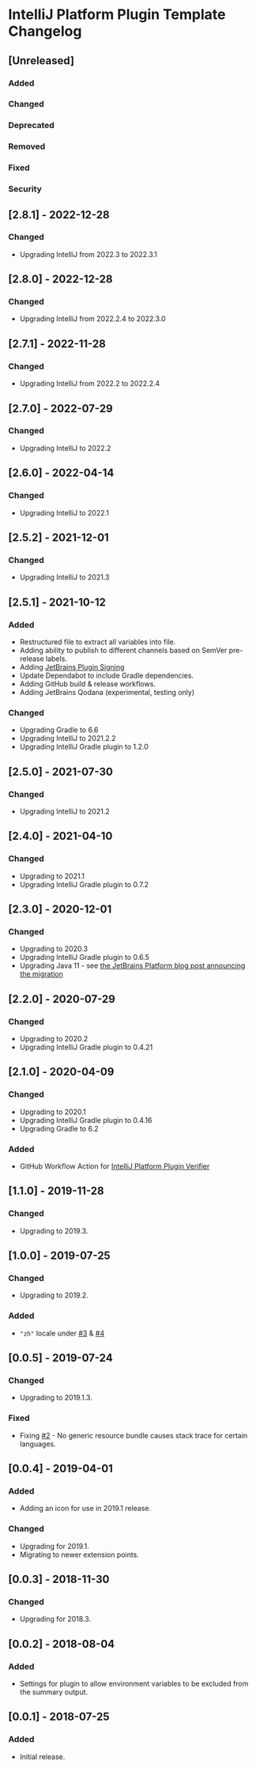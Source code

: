 <!-- Keep a Changelog guide -> https://keepachangelog.com -->

# IntelliJ Platform Plugin Template Changelog

## [Unreleased]
### Added

### Changed

### Deprecated

### Removed

### Fixed

### Security

## [2.8.1] - 2022-12-28
### Changed
- Upgrading IntelliJ from 2022.3 to 2022.3.1

## [2.8.0] - 2022-12-28
### Changed
- Upgrading IntelliJ from 2022.2.4 to 2022.3.0

## [2.7.1] - 2022-11-28
### Changed
- Upgrading IntelliJ from 2022.2 to 2022.2.4

## [2.7.0] - 2022-07-29
### Changed
- Upgrading IntelliJ to 2022.2

## [2.6.0] - 2022-04-14
### Changed
- Upgrading IntelliJ to 2022.1

## [2.5.2] - 2021-12-01
### Changed
- Upgrading IntelliJ to 2021.3

## [2.5.1] - 2021-10-12
### Added
- Restructured file to extract all variables into file.
- Adding ability to publish to different channels based on SemVer pre-release labels.
- Adding [JetBrains Plugin Signing](https://plugins.jetbrains.com/docs/intellij/plugin-signing.html)
- Update Dependabot to include Gradle dependencies.
- Adding GitHub build & release workflows.
- Adding JetBrains Qodana (experimental, testing only)

### Changed
- Upgrading Gradle to 6.6
- Upgrading IntelliJ to 2021.2.2
- Upgrading IntelliJ Gradle plugin to 1.2.0

## [2.5.0] - 2021-07-30
### Changed
- Upgrading IntelliJ to 2021.2

## [2.4.0] - 2021-04-10
### Changed
- Upgrading to 2021.1
- Upgrading IntelliJ Gradle plugin to 0.7.2

## [2.3.0] - 2020-12-01
### Changed
- Upgrading to 2020.3
- Upgrading IntelliJ Gradle plugin to 0.6.5
- Upgrading Java 11 - see [the JetBrains Platform blog post announcing the migration](https://blog.jetbrains.com/platform/2020/09/intellij-project-migrates-to-java-11/)

## [2.2.0] - 2020-07-29
### Changed
- Upgrading to 2020.2
- Upgrading IntelliJ Gradle plugin to 0.4.21

## [2.1.0] - 2020-04-09
### Changed
- Upgrading to 2020.1
- Upgrading IntelliJ Gradle plugin to 0.4.16
- Upgrading Gradle to 6.2

### Added
- GitHub Workflow Action for <a href="https://github.com/marketplace/actions/intellij-platform-plugin-verifier">IntelliJ Platform Plugin Verifier</a>

## [1.1.0] - 2019-11-28
### Changed
- Upgrading to 2019.3.

## [1.0.0] - 2019-07-25
### Changed
- Upgrading to 2019.2.

### Added
- `"zh"` locale under <a href="https://github.com/ChrisCarini/environment-variable-settings-summary-intellij-plugin/issues/3">#3</a> & <a href="https://github.com/ChrisCarini/environment-variable-settings-summary-intellij-plugin/pull/4">#4</a>

## [0.0.5] - 2019-07-24
### Changed
- Upgrading to 2019.1.3.

### Fixed
- Fixing <a href="https://github.com/ChrisCarini/environment-variable-settings-summary-intellij-plugin/issues/2">#2</a> - No generic resource bundle causes stack trace for certain languages.

## [0.0.4] - 2019-04-01
### Added
- Adding an icon for use in 2019.1 release.

### Changed
- Upgrading for 2019.1.
- Migrating to newer extension points.

## [0.0.3] - 2018-11-30
### Changed
- Upgrading for 2018.3.

## [0.0.2] - 2018-08-04
### Added
- Settings for plugin to allow environment variables to be excluded from the summary output.

## [0.0.1] - 2018-07-25
### Added
- Initial release.